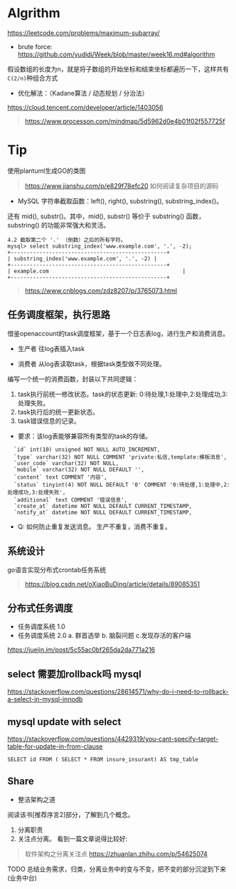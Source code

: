 # Algrithm

https://leetcode.com/problems/maximum-subarray/

* brute force: https://github.com/yudidi/Week/blob/master/week16.md#algorithm

假设数组的长度为n，就是将子数组的开始坐标和结束坐标都遍历一下，这样共有`C(2/n)`种组合方式


* 优化解法：（Kadane算法 / 动态规划 / 分治法）



https://cloud.tencent.com/developer/article/1403056

> https://www.processon.com/mindmap/5d5962d0e4b01f02f557725f


# Tip

使用plantuml生成GO的类图

> https://www.jianshu.com/p/e829f78efc20 如何阅读复杂项目的源码

* MySQL 字符串截取函数：left(), right(), substring(), substring_index()。

还有 mid(), substr()。其中，mid(), substr() 等价于 substring() 函数，substring() 的功能非常强大和灵活。

```
4.2 截取第二个 '.' （倒数）之后的所有字符。
mysql> select substring_index('www.example.com', '.', -2);
+-------------------------------------------------+
| substring_index('www.example.com', '.', -2) |
+-------------------------------------------------+
| example.com                                          |
+-------------------------------------------------+
```
> https://www.cnblogs.com/zdz8207/p/3765073.html

## 任务调度框架，执行思路

借鉴openaccount的task调度框架，基于一个日志表log，进行生产和消费消息。

* 生产者
往log表插入task

* 消费者
从log表读取task，根据task类型做不同处理。

编写一个统一的消费函数，封装以下共同逻辑：
1. task执行前统一修改状态。task的状态更新: 0:待处理,1:处理中,2:处理成功,3:处理失败。
2. task执行后的统一更新状态。
3. task错误信息的记录。

* 要求：该log表能够兼容所有类型的task的存储。
```
  `id` int(10) unsigned NOT NULL AUTO_INCREMENT,
  `type` varchar(32) NOT NULL COMMENT 'private:私信,template:模板消息',
  `user_code` varchar(32) NOT NULL,
  `mobile` varchar(32) NOT NULL DEFAULT '',
  `content` text COMMENT '内容',
  `status` tinyint(4) NOT NULL DEFAULT '0' COMMENT '0:待处理,1:处理中,2:处理成功,3:处理失败',
  `additional` text COMMENT '错误信息',
  `create_at` datetime NOT NULL DEFAULT CURRENT_TIMESTAMP,
  `notify_at` datetime NOT NULL DEFAULT CURRENT_TIMESTAMP,
```

* Q: 如何防止重复发送消息。 生产不重复，消费不重复。

## 系统设计

go语言实现分布式crontab任务系统
> https://blog.csdn.net/oXiaoBuDing/article/details/89085351

## 分布式任务调度
* 任务调度系统 1.0
* 任务调度系统 2.0
a. 群首选举
b. 脑裂问题
c.发现存活的客户端

https://juejin.im/post/5c55ac0bf265da2da771a216

## select 需要加rollback吗 mysql


https://stackoverflow.com/questions/28614571/why-do-i-need-to-rollback-a-select-in-mysql-innodb


## mysql update with select 

https://stackoverflow.com/questions/4429319/you-cant-specify-target-table-for-update-in-from-clause

```
SELECT id FROM ( SELECT * FROM insure_insurant) AS tmp_table 
```

## Share

* 整洁架构之道

阅读该书[推荐序言2]部分，了解到几个概念。
1. 分离职责
2. 关注点分离。 看到一篇文章说得比较好:
> 软件架构之分离关注点 https://zhuanlan.zhihu.com/p/54625074

TODO 总结业务需求，归类，分离业务中的变与不变，把不变的部分沉淀到下来(业务中台)

